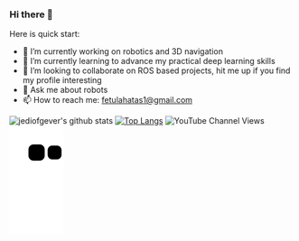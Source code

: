 ### Hi there 👋

<!--
**jediofgever/jediofgever** is a ✨ _special_ ✨ repository because its `README.md` (this file) appears on your GitHub profile.
 -->
Here is quick start:
* 🔭 I’m currently working on robotics and 3D navigation
* 🌱 I’m currently learning to advance my practical deep learning skills
* 👯 I’m looking to collaborate on ROS based projects, hit me up if you find my profile interesting
* 💬 Ask me about robots
* 📫 How to reach me: fetulahatas1@gmail.com

![jediofgever's github stats](https://github-readme-stats.vercel.app/api?username=jediofgever&show_icons=true) 
[![Top Langs](https://github-readme-stats.vercel.app/api/top-langs/?username=jediofgever)](https://github.com/jediofgever/github-readme-stats)
![YouTube Channel Views](https://img.shields.io/youtube/channel/views/UCl14FP8QsFD78I82dapZPcA?style=social)
![snake svg](https://github.com/jediofgever/jediofgever/blob/output/github-contribution-grid-snake.svg)
